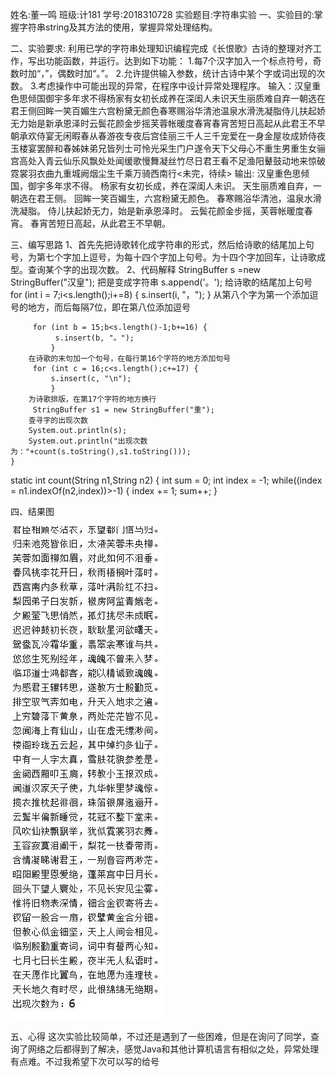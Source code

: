 姓名:董一鸣    班级:计181   学号:2018310728
实验题目:字符串实验
一、实验目的:掌握字符串string及其方法的使用，掌握异常处理结构。

二、实验要求: 利用已学的字符串处理知识编程完成《长恨歌》古诗的整理对齐工作，写出功能函数，并运行。达到如下功能：
1.每7个汉字加入一个标点符号，奇数时加“，”，偶数时加“。”。
2.允许提供输入参数，统计古诗中某个字或词出现的次数。
3.考虑操作中可能出现的异常，在程序中设计异常处理程序。
输入：汉皇重色思倾国御宇多年求不得杨家有女初长成养在深闺人未识天生丽质难自弃一朝选在君王侧回眸一笑百媚生六宫粉黛无颜色春寒赐浴华清池温泉水滑洗凝脂侍儿扶起娇无力始是新承恩泽时云鬓花颜金步摇芙蓉帐暖度春宵春宵苦短日高起从此君王不早朝承欢侍宴无闲暇春从春游夜专夜后宫佳丽三千人三千宠爱在一身金屋妆成娇侍夜玉楼宴罢醉和春姊妹弟兄皆列士可怜光采生门户遂令天下父母心不重生男重生女骊宫高处入青云仙乐风飘处处闻缓歌慢舞凝丝竹尽日君王看不足渔阳鼙鼓动地来惊破霓裳羽衣曲九重城阙烟尘生千乘万骑西南行<未完，待续>
输出:
汉皇重色思倾国，御宇多年求不得。
杨家有女初长成，养在深闺人未识。
天生丽质难自弃，一朝选在君王侧。 
回眸一笑百媚生，六宫粉黛无颜色。
春寒赐浴华清池，温泉水滑洗凝脂。 
侍儿扶起娇无力，始是新承恩泽时。 
云鬓花颜金步摇，芙蓉帐暖度春宵。 
春宵苦短日高起，从此君王不早朝。

三、编写思路
1、首先先把诗歌转化成字符串的形式，然后给诗歌的结尾加上句号，为第七个字加上逗号，为每十四个字加上句号。为十四个字加回车，让诗歌成型。查询某个字的出现次数。
2、代码解释
     StringBuffer s =new StringBuffer("汉皇");
     把是变成字符串
        s.append('。');
      给诗歌的结尾加上句号
     for (int i = 7;i<s.length();i+=8) {
         s.insert(i, "，");
             }
            从第八个字为第一个添加逗号的地方，而后每隔7位，即在第八位添加逗号
      
         for (int b = 15;b<s.length()-1;b+=16) {
              s.insert(b, "。");
             }
        在诗歌的末句加一个句号，在每行第16个字符的地方添加句号 
         for (int c = 16;c<s.length();c+=17) {
             s.insert(c, "\n");
             }
        为诗歌排版，在第17个字符的地方换行 
         StringBuffer s1 = new StringBuffer("重");
        查寻字的出现次数
        System.out.println(s);
        System.out.println("出现次数为："+count(s.toString(),s1.toString()));
    }
   static int count(String n1,String n2) {
     int sum = 0;
     int index = -1;
     while((index = n1.indexOf(n2,index))>-1) {
      index += 1;
      sum++;
     }

四、结果图

![image](https://github.com/dym6666/-2/blob/master/8d2bab545c2526777b7a1b9dc08c87b.jpg)

五、心得
这次实验比较简单，不过还是遇到了一些困难，但是在询问了同学，查询了网络之后都得到了解决，感觉Java和其他计算机语言有相似之处，异常处理有点难。不过我希望下次可以写的给号
